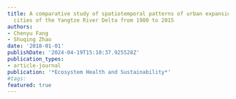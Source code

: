 ```yaml
---
title: A comparative study of spatiotemporal patterns of urban expansion in six major
  cities of the Yangtze River Delta from 1980 to 2015
authors:
- Chenyu Fang
- Shuqing Zhao
date: '2018-01-01'
publishDate: '2024-04-19T15:10:37.925528Z'
publication_types:
- article-journal
publication: '*Ecosystem Health and Sustainability*'
#tags:
featured: true
---
```

